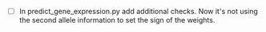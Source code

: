 - [ ] In predict_gene_expression.py add additional checks. Now it's not using the second allele information to set the sign of the weights.
